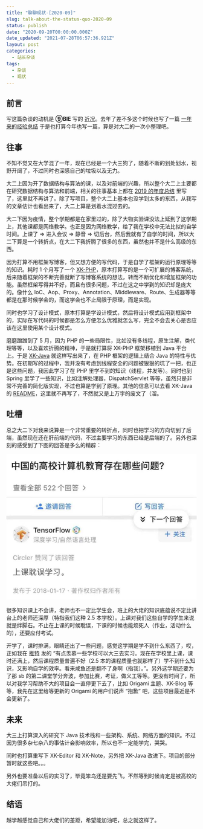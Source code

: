 ```yaml
---
title: "聊聊现状-[2020-09]"
slug: talk-about-the-status-quo-2020-09
status: publish
date: "2020-09-20T00:00:00.000Z"
date_updated: "2021-07-28T06:57:36.921Z"
layout: post
categories:
  - 站长杂谈
tags:
  - 杂谈
  - 现状
---
```


## 前言

写这篇杂谈的动机是 **⑨BIE** 写的 [近况](https://9bie.org/index.php/archives/671/)。去年了差不多这个时候也写了一篇 [一年来的经验总结](https://blog.ixk.me/summary-of-experience-over-the-past-year.html) 于是也打算今年也写一篇，算是对大二的一次小整理吧。

## 往事

不知不觉又在大学混了一年，现在已经是一个大三狗了，随着不断的到处划水，视野开阔了，不过同时也深感自己的垃圾以及无力。

大二上因为开了数据结构与算法的课，以及对前端的兴趣，所以整个大二上主要都在研究数据结构与算法和前端，相关的往事基本上都在 [2019 的年度总结](https://blog.ixk.me/my-blog-2019-year-end-summary.html) 里写了，这里就不再讲了。除了写项目，整个大二上基本也没学到太多的东西，从我写的文章估计也看出来了，大二上算是划着水混过去的。

大二下因为疫情，整个学期都是在家里过的，除了大物实验课没法上延到了这学期上，其他课都是网络教学。也正是因为网络教学，给了我在学校中无法比拟的自学时间。上课了 => 进入会议 => 静音 => 切后台，然后我就有了自学的时间，所以大二下算是一个转折点，在大二下我折腾了很多的东西，虽然也并不是什么高级的东西。

因为打算不用框架写博客，但又想方便的写代码，于是自学了框架的运行原理等等的知识。耗时 1 个月写了一个 [XK-PHP](https://github.com/syfxlin/xkphp)，原本打算写的是一个可扩展的博客系统，后来随着框架的不断完善就断了写博客系统的想法，转而不断优化和增加框架的功能。虽然框架写得并不好，而且有很多问题，不过在这之中学到的知识却是庞大的。像什么 IoC、Aop、Proxy、Annotation、Middleware、Route、生成器等等都是在那时候学会的，而这学会也不止局限于原理，而是实现。

同时也学习了设计模式，原本打算是学设计模式，然后将设计模式应用到框架中的，实际在写代码的时候都是怎么方便怎么优雅就怎么写，完全不会去关心是否应该在这里使用某个设计模式。

磨磨蹭蹭到了 5 月，因为 PHP 的一些局限性，比如没有多线程，原生注解，类代理等等，以及喜欢折腾的精神，于是就打算将 XK-PHP 框架移植到 Java 平台上。于是 [XK-Java](https://github.com/syfxlin/xkjava) 就这样写出来了，在 PHP 框架的逻辑上结合 Java 的特性与优势。在初期写的过程中，我并没有考虑到线程安全的问题被狠狠的坑了一把，也正是这些问题，我因此学习了在 PHP 里学不到的知识（线程，并发等）。同时也到 Spring 里学了一些知识，比如注解处理器，DispatchServlet 等等，虽然只是非常不完善的简化版实现，不过也算是学到了原理。其他的信息可以去看 XK-Java 的 [README](https://github.com/syfxlin/xkjava#readme)，这里就不再写了，不然就又是上万字的废文了（溜。

## 吐槽

总之大二下对我来说算是一个非常重要的转折点，同时也把学习的方向切到了后端，虽然现在还在肝前端的代码，不过主要学习的东西已经是后端的了。另外也深刻的感受到了下图的回答是多么的精辟：

![](1d5325e0-9a28-4448-bc8f-4e2b3aa8841f.jpg)

很多知识课上不会讲，老师也不一定比学生会，班上的大佬的知识底蕴说不定比讲台上的老师还深厚（特指我们这种 2.5 本学校）。上课对我们这些自学的学生来说就是绊脚石。不止在上课的时候耽误，下课的时候也能烦死人（作业，活动什么的），还要应付考试。

开学了，课时排满，眼睛还出了一些问题，感觉这学期是学不到什么东西了，哎，正如我在 [推特](https://twitter.com/syfxlin/status/1306440740218703873) 发的 “有点羡慕一些学校可以大三去实习。现在在学校里上课，课时还满上，然后课程质量普遍不好（2.5 本的课程质量也就那样了）学不到什么知识，又影响自学的效率。看来咸鱼还是翻不了身啊（指我）。”。另外这学期还要为了那 sb 的第二课堂学分奔波，参加比赛，考证，做义工等等。更没有时间了，所以对我学习帮助不大的项目会一直停更下去了，比如 Origami 主题、XK-Blog 等等，我先在这里给等更新的 Origami 的用户们说声 “抱歉” 吧，这些项目最近是不会更新了。

## 未来

大三上打算深入的研究下 Java 技术栈和一些架构、系统、网络方面的知识。不过因为很多杂七杂八的事估计会影响效率，所以也不一定能学完，哭哭。

同时也打算重写下 XK-Editor 和 XK-Note，另外把 XK-Java 改进下。项目的部分暂时就这些吧。。。

另外也要准备以后的实习了，毕竟笨鸟还是要先飞，不然等到时候肯定是被高校的大佬们吊打的。

## 结语

越学越感觉自己和大佬们的差距，希望能加油吧，总之就这样了。

